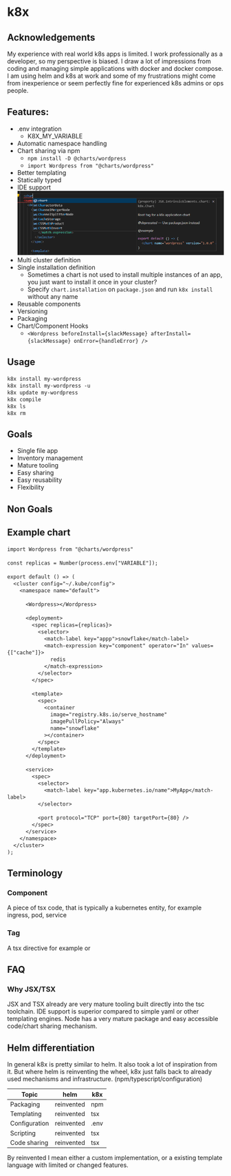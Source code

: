 # k8x

## Acknowledgements

My experience with real world k8s apps is limited. I work professionally as a developer, so my perspective is biased. I draw a lot of impressions from coding and managing simple applications with docker and docker compose. I am using helm and k8s at work and some of my frustrations might come from inexperience or seem perfectly fine for experienced k8s admins or ops people.

## Features:

- .env integration
  - K8X_MY_VARIABLE
- Automatic namespace handling
- Chart sharing via npm
  - `npm install -D @charts/wordpress`
  - `import Wordpress from "@charts/wordpress"`
- Better templating
- Statically typed
- IDE support
  ![Proper intellisense support](assets/images/proper_intellisense_support.png "Proper intellisense support")
- Multi cluster definition
- Single installation definition
  - Sometimes a chart is not used to install multiple instances of an app, you just want to install it once in your cluster?
  - Specify `chart.installation` on `package.json` and run `k8x install` without any name
- Reusable components
- Versioning
- Packaging
- Chart/Component Hooks
  - `<Wordpress beforeInstall={slackMessage} afterInstall={slackMessage} onError={handleError} />`

## Usage

```
k8x install my-wordpress
k8x install my-wordpress -u
k8x update my-wordpress
k8x compile
k8x ls
k8x rm
```

## Goals

- Single file app
- Inventory management
- Mature tooling
- Easy sharing
- Easy reusability
- Flexibility

## Non Goals

## Example chart

```tsx
import Wordpress from "@charts/wordpress"

const replicas = Number(process.env["VARIABLE"]);

export default () => (
  <cluster config="~/.kube/config">
    <namespace name="default">

      <Wordpress></Wordpress>

      <deployment>
        <spec replicas={replicas}>
          <selector>
            <match-label key="appp">snowflake</match-label>
            <match-expression key="component" operator="In" values={["cache"]}>
              redis
            </match-expression>
          </selector>
        </spec>

        <template>
          <spec>
            <container
              image="registry.k8s.io/serve_hostname"
              imagePullPolicy="Always"
              name="snowflake"
            ></container>
          </spec>
        </template>
      </deployment>

      <service>
        <spec>
          <selector>
            <match-label key="app.kubernetes.io/name">MyApp</match-label>
          </selector>

          <port protocol="TCP" port={80} targetPort={80} />
        </spec>
      </service>
    </namespace>
  </cluster>
);
```

## Terminology

### Component

A piece of tsx code, that is typically a kubernetes entity, for example ingress, pod, service

### Tag

A tsx directive for example <cluster> or <namespace>

## FAQ

### Why JSX/TSX

JSX and TSX already are very mature tooling built directly into the tsc toolchain. IDE support is superior compared to simple yaml or other templating engines. Node has a very mature package and easy accessible code/chart sharing mechanism.

## Helm differentiation

In general k8x is pretty similar to helm. It also took a lot of inspiration from it. But where helm is reinventing the wheel, k8x just falls back to already used mechanisms and infrastructure. (npm/typescript/configuration)

| Topic | helm | k8x |
| -------- | ------- | ------- | 
| Packaging | reinvented | npm |
| Templating | reinvented | tsx |
| Configuration | reinvented | .env |
| Scripting | reinvented | tsx |
| Code sharing | reinvented | tsx |

By reinvented I mean either a custom implementation, or a existing template language with limited or changed features.
